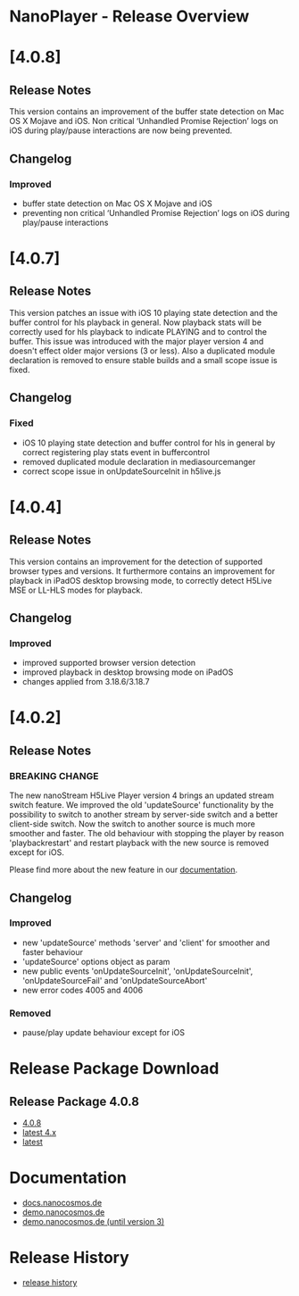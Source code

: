 ﻿# NanoPlayer - Release Overview

# [4.0.8]

## Release Notes

This version contains an improvement of the buffer state detection on Mac OS X Mojave and iOS. 
Non critical ‘Unhandled Promise Rejection’ logs on iOS during play/pause interactions 
are now being prevented. 

## Changelog

### Improved

- buffer state detection on Mac OS X Mojave and iOS
- preventing non critical ‘Unhandled Promise Rejection’ logs on iOS during play/pause interactions

# [4.0.7]

## Release Notes

This version patches an issue with iOS 10 playing state detection and the buffer control for hls playback in general.
Now playback stats will be correctly used for hls playback to indicate PLAYING and to control the buffer.
This issue was introduced with the major player version 4 and doesn't effect older major versions (3 or less).
Also a duplicated module declaration is removed to ensure stable builds and a small scope issue is fixed.

## Changelog

### Fixed

- iOS 10 playing state detection and buffer control for hls in general by correct registering play stats event in buffercontrol
- removed duplicated module declaration in mediasourcemanger
- correct scope issue in onUpdateSourceInit in h5live.js

# [4.0.4]

## Release Notes

This version contains an improvement for the detection of supported browser types and versions.
It furthermore contains an improvement for playback in iPadOS desktop browsing mode,
to correctly detect H5Live MSE or LL-HLS modes for playback.

## Changelog

### Improved

- improved supported browser version detection
- improved playback in desktop browsing mode on iPadOS
- changes applied from 3.18.6/3.18.7

# [4.0.2]

## Release Notes

### BREAKING CHANGE
The new nanoStream H5Live Player version 4 brings an updated stream switch feature. We improved the old 'updateSource' functionality by the possibility to switch to another stream by server-side switch and a better client-side switch.
Now the switch to another source is much more smoother and faster. The old behaviour with stopping the player by reason 'playbackrestart' and restart playback with the new source is removed except for iOS.

Please find more about the new feature in our [documentation]( https://docs.nanocosmos.de/docs/nanoplayer/nanoplayer_feature_stream_switching/).

## Changelog

### Improved

- new 'updateSource' methods 'server' and 'client' for smoother and faster behaviour
- 'updateSource' options object as param
- new public events 'onUpdateSourceInit', 'onUpdateSourceInit', 'onUpdateSourceFail' and 'onUpdateSourceAbort'
- new error codes 4005 and 4006

### Removed

- pause/play update behaviour except for iOS

# Release Package Download

## Release Package 4.0.8
* [4.0.8](https://files.nanocosmos.de/index.php/s/CQz49RGtmgZC8ba)
* [latest 4.x](https://files.nanocosmos.de/index.php/s/4nndC45mcB6oSa6)
* [latest](https://files.nanocosmos.de/index.php/s/2tpCzgRjNEZDzeP)

# Documentation
* [docs.nanocosmos.de](https://docs.nanocosmos.de/docs/nanoplayer/nanoplayer_api/)
* [demo.nanocosmos.de](https://demo.nanocosmos.de/nanoplayer/docs/nanoplayer/)
* [demo.nanocosmos.de (until version 3)](https://demo.nanocosmos.de/nanoplayer/docs/nanoplayer3/)

# Release History
* [release history](https://demo.nanocosmos.de/nanoplayer/docs/nanoplayer/release-history.html)